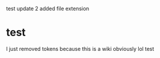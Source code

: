 test update 2 added file extension
# test
I just removed tokens because this is a wiki obviously lol test